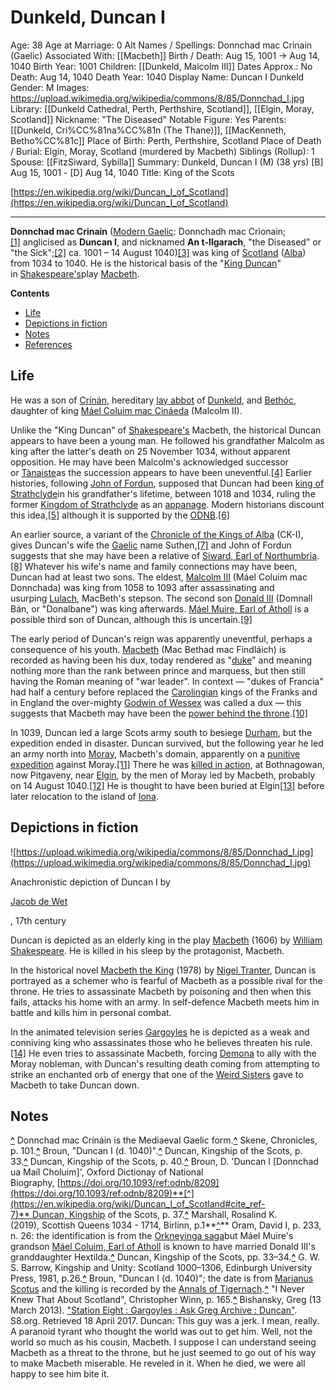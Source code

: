 # Dunkeld, Duncan I

Age: 38
Age at Marriage: 0
Alt Names / Spellings: Donnchad mac Crinain (Gaelic)
Associated With: [[Macbeth]]
Birth / Death: Aug 15, 1001 → Aug 14, 1040
Birth Year: 1001
Children: [[Dunkeld, Malcolm III]]
Dates Approx.: No
Death: Aug 14, 1040
Death Year: 1040
Display Name: Duncan I Dunkeld
Gender: M
Images: https://upload.wikimedia.org/wikipedia/commons/8/85/Donnchad_I.jpg
Library: [[Dunkeld Cathedral, Perth, Perthshire, Scotland]], [[Elgin, Moray, Scotland]]
Nickname: "The Diseased"
Notable Figure: Yes
Parents: [[Dunkeld, Cri%CC%81na%CC%81n (The Thane)]], [[MacKenneth, Betho%CC%81c]]
Place of Birth: Perth, Perthshire, Scotland
Place of Death / Burial: Elgin, Moray, Scotland (murdered by Macbeth)
Siblings (Rollup): 1
Spouse: [[FitzSiward, Sybilla]]
Summary: Dunkeld, Duncan I (M) (38 yrs)
[B] Aug 15, 1001 - [D] Aug 14, 1040
Title: King of the Scots

[https://en.wikipedia.org/wiki/Duncan_I_of_Scotland](https://en.wikipedia.org/wiki/Duncan_I_of_Scotland)

---

**Donnchad mac Crinain** ([Modern Gaelic](https://en.wikipedia.org/wiki/Scottish_Gaelic_language): Donnchadh mac Crìonain;[[1]](https://en.wikipedia.org/wiki/Duncan_I_of_Scotland#cite_note-1) anglicised as **Duncan I**, and nicknamed **An t-Ilgarach**, "the Diseased" or "the Sick";[[2]](https://en.wikipedia.org/wiki/Duncan_I_of_Scotland#cite_note-2) ca. 1001 – 14 August 1040)[[3]](https://en.wikipedia.org/wiki/Duncan_I_of_Scotland#cite_note-Broun-3) was king of [Scotland](https://en.wikipedia.org/wiki/Kingdom_of_Scotland) ([Alba](https://en.wikipedia.org/wiki/Kingdom_of_Alba)) from 1034 to 1040. He is the historical basis of the "[King Duncan](https://en.wikipedia.org/wiki/King_Duncan)" in [Shakespeare's](https://en.wikipedia.org/wiki/William_Shakespeare)play [Macbeth](https://en.wikipedia.org/wiki/Macbeth).

**Contents**

- [Life](https://en.wikipedia.org/wiki/Duncan_I_of_Scotland#Life)
- [Depictions in fiction](https://en.wikipedia.org/wiki/Duncan_I_of_Scotland#Depictions_in_fiction)
- [Notes](https://en.wikipedia.org/wiki/Duncan_I_of_Scotland#Notes)
- [References](https://en.wikipedia.org/wiki/Duncan_I_of_Scotland#References)

## Life

He was a son of [Crínán](https://en.wikipedia.org/wiki/Cr%C3%ADn%C3%A1n_of_Dunkeld), hereditary [lay abbot](https://en.wikipedia.org/wiki/Lay_abbot) of [Dunkeld](https://en.wikipedia.org/wiki/Dunkeld), and [Bethóc](https://en.wikipedia.org/wiki/Beth%C3%B3c), daughter of king [Máel Coluim mac Cináeda](https://en.wikipedia.org/wiki/M%C3%A1el_Coluim_mac_Cin%C3%A1eda) (Malcolm II).

Unlike the "King Duncan" of [Shakespeare's](https://en.wikipedia.org/wiki/William_Shakespeare) Macbeth, the historical Duncan appears to have been a young man. He followed his grandfather Malcolm as king after the latter's death on 25 November 1034, without apparent opposition. He may have been Malcolm's acknowledged successor or [Tànaiste](https://en.wikipedia.org/wiki/Tanistry)as the succession appears to have been uneventful.[[4]](https://en.wikipedia.org/wiki/Duncan_I_of_Scotland#cite_note-4) Earlier histories, following [John of Fordun](https://en.wikipedia.org/wiki/John_of_Fordun), supposed that Duncan had been [king of Strathclyde](https://en.wikipedia.org/wiki/King_of_Strathclyde)in his grandfather's lifetime, between 1018 and 1034, ruling the former [Kingdom of Strathclyde](https://en.wikipedia.org/wiki/Kingdom_of_Strathclyde) as an [appanage](https://en.wikipedia.org/wiki/Appanage). Modern historians discount this idea,[[5]](https://en.wikipedia.org/wiki/Duncan_I_of_Scotland#cite_note-5) although it is supported by the [ODNB](https://en.wikipedia.org/wiki/ODNB).[[6]](https://en.wikipedia.org/wiki/Duncan_I_of_Scotland#cite_note-6)

An earlier source, a variant of the [Chronicle of the Kings of Alba](https://en.wikipedia.org/wiki/Chronicle_of_the_Kings_of_Alba) (CK-I), gives Duncan's wife the [Gaelic](https://en.wikipedia.org/wiki/Scottish_Gaelic_language) name Suthen,[[7]](https://en.wikipedia.org/wiki/Duncan_I_of_Scotland#cite_note-7) and John of Fordun suggests that she may have been a relative of [Siward, Earl of Northumbria](https://en.wikipedia.org/wiki/Siward,_Earl_of_Northumbria).[[8]](https://en.wikipedia.org/wiki/Duncan_I_of_Scotland#cite_note-8) Whatever his wife's name and family connections may have been, Duncan had at least two sons. The eldest, [Malcolm III](https://en.wikipedia.org/wiki/Malcolm_III_of_Scotland) (Máel Coluim mac Donnchada) was king from 1058 to 1093 after assassinating and usurping [Lulach](https://en.wikipedia.org/wiki/Lulach), MacBeth's stepson. The second son [Donald III](https://en.wikipedia.org/wiki/Donald_III_of_Scotland) (Domnall Bán, or "Donalbane") was king afterwards. [Máel Muire, Earl of Atholl](https://en.wikipedia.org/wiki/M%C3%A1el_Muire,_Earl_of_Atholl) is a possible third son of Duncan, although this is uncertain.[[9]](https://en.wikipedia.org/wiki/Duncan_I_of_Scotland#cite_note-9)

The early period of Duncan's reign was apparently uneventful, perhaps a consequence of his youth. [Macbeth](https://en.wikipedia.org/wiki/Macbeth_of_Scotland) (Mac Bethad mac Findláich) is recorded as having been his dux, today rendered as "[duke](https://en.wikipedia.org/wiki/Duke)" and meaning nothing more than the rank between prince and marquess, but then still having the Roman meaning of "war leader". In context — "dukes of Francia" had half a century before replaced the [Carolingian](https://en.wikipedia.org/wiki/Carolingian) kings of the Franks and in England the over-mighty [Godwin of Wessex](https://en.wikipedia.org/wiki/Godwin_of_Wessex) was called a dux — this suggests that Macbeth may have been the [power behind the throne](https://en.wikipedia.org/wiki/Power_behind_the_throne).[[10]](https://en.wikipedia.org/wiki/Duncan_I_of_Scotland#cite_note-10)

In 1039, Duncan led a large Scots army south to besiege [Durham](https://en.wikipedia.org/wiki/Durham,_England), but the expedition ended in disaster. Duncan survived, but the following year he led an army north into [Moray](https://en.wikipedia.org/wiki/Mormaerdom_of_Moray), Macbeth's domain, apparently on a [punitive expedition](https://en.wikipedia.org/wiki/Punitive_expedition) against Moray.[[11]](https://en.wikipedia.org/wiki/Duncan_I_of_Scotland#cite_note-11) There he was [killed in action](https://en.wikipedia.org/wiki/Killed_in_action), at Bothnagowan, now Pitgaveny, near [Elgin](https://en.wikipedia.org/wiki/Elgin,_Moray), by the men of Moray led by Macbeth, probably on 14 August 1040.[[12]](https://en.wikipedia.org/wiki/Duncan_I_of_Scotland#cite_note-12) He is thought to have been buried at Elgin[[13]](https://en.wikipedia.org/wiki/Duncan_I_of_Scotland#cite_note-13) before later relocation to the island of [Iona](https://en.wikipedia.org/wiki/Iona).

## Depictions in fiction

![https://upload.wikimedia.org/wikipedia/commons/8/85/Donnchad_I.jpg](https://upload.wikimedia.org/wikipedia/commons/8/85/Donnchad_I.jpg)

Anachronistic depiction of Duncan I by

[Jacob de Wet](https://en.wikipedia.org/wiki/Jacob_de_Wet)

, 17th century

Duncan is depicted as an elderly king in the play [Macbeth](https://en.wikipedia.org/wiki/Macbeth) (1606) by [William Shakespeare](https://en.wikipedia.org/wiki/William_Shakespeare). He is killed in his sleep by the protagonist, Macbeth.

In the historical novel [Macbeth the King](https://en.wikipedia.org/wiki/Historical_novels_by_Nigel_Tranter_set_before_1286#MacBeth_the_King) (1978) by [Nigel Tranter](https://en.wikipedia.org/wiki/Nigel_Tranter), Duncan is portrayed as a schemer who is fearful of Macbeth as a possible rival for the throne. He tries to assassinate Macbeth by poisoning and then when this fails, attacks his home with an army. In self-defence Macbeth meets him in battle and kills him in personal combat.

In the animated television series [Gargoyles](https://en.wikipedia.org/wiki/Gargoyles_(TV_series)) he is depicted as a weak and conniving king who assassinates those who he believes threaten his rule.[[14]](https://en.wikipedia.org/wiki/Duncan_I_of_Scotland#cite_note-14) He even tries to assassinate Macbeth, forcing [Demona](https://en.wikipedia.org/wiki/Demona) to ally with the Moray nobleman, with Duncan's resulting death coming from attempting to strike an enchanted orb of energy that one of the [Weird Sisters](https://en.wikipedia.org/wiki/List_of_Gargoyles_characters#The_Weird_Sisters) gave to Macbeth to take Duncan down.

## Notes

**[^](https://en.wikipedia.org/wiki/Duncan_I_of_Scotland#cite_ref-1)** Donnchad mac Crínáin is the Mediaeval Gaelic form.**[^](https://en.wikipedia.org/wiki/Duncan_I_of_Scotland#cite_ref-2)** Skene, Chronicles, p. 101.**[^](https://en.wikipedia.org/wiki/Duncan_I_of_Scotland#cite_ref-Broun_3-0)** Broun, "Duncan I (d. 1040)".**[^](https://en.wikipedia.org/wiki/Duncan_I_of_Scotland#cite_ref-4)** Duncan, Kingship of the Scots, p. 33.**[^](https://en.wikipedia.org/wiki/Duncan_I_of_Scotland#cite_ref-5)** Duncan, Kingship of the Scots, p. 40.**[^](https://en.wikipedia.org/wiki/Duncan_I_of_Scotland#cite_ref-6)** Broun, D. 'Duncan I [Donnchad ua Maíl Choluim]', Oxford Dictionay of National Biography, [https://doi.org/10.1093/ref:odnb/8209](https://doi.org/10.1093/ref:odnb/8209)**[^](https://en.wikipedia.org/wiki/Duncan_I_of_Scotland#cite_ref-7)** Duncan, Kingship of the Scots, p. 37.**[^](https://en.wikipedia.org/wiki/Duncan_I_of_Scotland#cite_ref-8)** Marshall, Rosalind K. (2019), Scottish Queens 1034 - 1714, Birlinn, p.1**[^](https://en.wikipedia.org/wiki/Duncan_I_of_Scotland#cite_ref-9)** Oram, David I, p. 233, n. 26: the identification is from the [Orkneyinga saga](https://en.wikipedia.org/wiki/Orkneyinga_saga)but Máel Muire's grandson [Máel Coluim, Earl of Atholl](https://en.wikipedia.org/wiki/M%C3%A1el_Coluim,_Earl_of_Atholl) is known to have married Donald III's granddaughter Hextilda.**[^](https://en.wikipedia.org/wiki/Duncan_I_of_Scotland#cite_ref-10)** Duncan, Kingship of the Scots, pp. 33–34.**[^](https://en.wikipedia.org/wiki/Duncan_I_of_Scotland#cite_ref-11)** G. W. S. Barrow, Kingship and Unity: Scotland 1000–1306, Edinburgh University Press, 1981, p.26.**[^](https://en.wikipedia.org/wiki/Duncan_I_of_Scotland#cite_ref-12)** Broun, "Duncan I (d. 1040)"; the date is from [Marianus Scotus](https://en.wikipedia.org/wiki/Marianus_Scotus) and the killing is recorded by the [Annals of Tigernach](https://en.wikipedia.org/wiki/Annals_of_Tigernach).**[^](https://en.wikipedia.org/wiki/Duncan_I_of_Scotland#cite_ref-13)** "I Never Knew That About Scotland", Christopher Winn, p. 165.**[^](https://en.wikipedia.org/wiki/Duncan_I_of_Scotland#cite_ref-14)** Bishansky, Greg (13 March 2013). ["Station Eight : Gargoyles : Ask Greg Archive : Duncan"](http://www.s8.org/gargoyles/askgreg/archives.php?lid=531&qid=17989&ppp=1). S8.org. Retrieved 18 April 2017. Duncan: This guy was a jerk. I mean, really. A paranoid tyrant who thought the world was out to get him. Well, not the world so much as his cousin, Macbeth. I suppose I can understand seeing Macbeth as a threat to the throne, but he just seemed to go out of his way to make Macbeth miserable. He reveled in it. When he died, we were all happy to see him bite it.